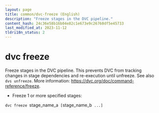 ```yaml
---
layout: page
title: common/dvc-freeze (English)
description: "Freeze stages in the DVC pipeline."
content_hash: 24c36e58b16b04e82c1e673e9c26760df5e45733
last_modified_at: 2023-11-12
tldri18n_status: 2
---
```

# dvc freeze

Freeze stages in the DVC pipeline.
This prevents DVC from tracking changes in stage dependencies and re-execution until unfreeze.
See also `dvs unfreeze`.
More information: <https://dvc.org/doc/command-reference/freeze>.

- Freeze 1 or more specified stages:

`dvc freeze `<span class="tldr-var badge badge-pill bg-dark-lm bg-white-dm text-white-lm text-dark-dm font-weight-bold">stage_name_a</span>` [`<span class="tldr-var badge badge-pill bg-dark-lm bg-white-dm text-white-lm text-dark-dm font-weight-bold">stage_name_b</span>` ...]`
